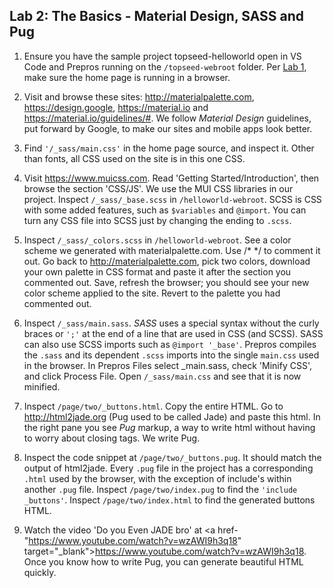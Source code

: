 ## Lab 2: The Basics - Material Design, SASS and Pug

1. Ensure you have the sample project topseed-helloworld open in VS Code and Prepros running on the `/topseed-webroot` folder. Per [Lab 1](./1-helloWorld/), make sure the home page is running in a browser.

2. Visit and browse these sites: <a href='http://materialpalette.com' target='_blank'>http://materialpalette.com</a>, <a href='https://design.google' target='_blank'>https://design.google</a>, <a href='https://material.io' target='_blank'>https://material.io</a> and
<a href='https://material.io/guidelines/#' target='_blank'>https://material.io/guidelines/#</a>. We follow _Material Design_ guidelines, put forward by Google, to make our sites and mobile apps look better. 

3. Find `'/_sass/main.css'` in the home page source, and inspect it. Other than fonts, all CSS used on the site is in this one CSS.

4. Visit <a href='https://www.muicss.com' target='_blank'>https://www.muicss.com</a>. Read 'Getting Started/Introduction', then browse the section 'CSS/JS'. We use the MUI CSS libraries in our project. Inspect `/_sass/_base.scss` in `/helloworld-webroot`. SCSS is CSS with some added features, such as `$variables` and `@import`. You can turn any CSS file into SCSS just by changing the ending to `.scss`.

5. Inspect `/_sass/_colors.scss` in `/helloworld-webroot`. See a color scheme we generated with materialpalette.com. Use /\* \*/ to comment it out. Go back to <a href='http://materialpalette.com' target='_blank'>http://materialpalette.com</a>, pick two colors, download your own palette in CSS format and paste it after the section you commented out. Save, refresh the browser; you should see your new color scheme applied to the site. Revert to the palette you had commented out.

6. Inspect `/_sass/main.sass`. _SASS_ uses a special syntax without the curly braces or `';'` at the end of a line that are used in CSS (and SCSS). SASS can also use SCSS imports such as `@import '_base'`. Prepros compiles the `.sass` and its dependent `.scss` imports into the single `main.css` used in the browser. In Prepros Files select _main.sass, check 'Minify CSS', and click Process File. Open `/_sass/main.css` and see that it is now minified.

7. Inspect `/page/two/_buttons.html`. Copy the entire HTML. Go to <a href='http://html2jade.org' target='_blank'>http://html2jade.org</a> (Pug used to be called Jade) and paste this html. In the right pane you see _Pug_ markup, a way to write html without having to worry about closing tags. We write Pug. 

8. Inspect the code snippet at `/page/two/_buttons.pug`. It should match the output of html2jade. Every `.pug` file in the project has a corresponding `.html` used by the browser, with the exception of include's within another `.pug` file. Inspect `/page/two/index.pug` to find the `'include _buttons'`. Inspect `/page/two/index.html` to find the generated buttons HTML.

9. Watch the video 'Do you Even JADE bro' at <a href-"https://www.youtube.com/watch?v=wzAWI9h3q18" target="_blank">https://www.youtube.com/watch?v=wzAWI9h3q18</a>. Once you know how to write Pug, you can generate beautiful HTML quickly.
